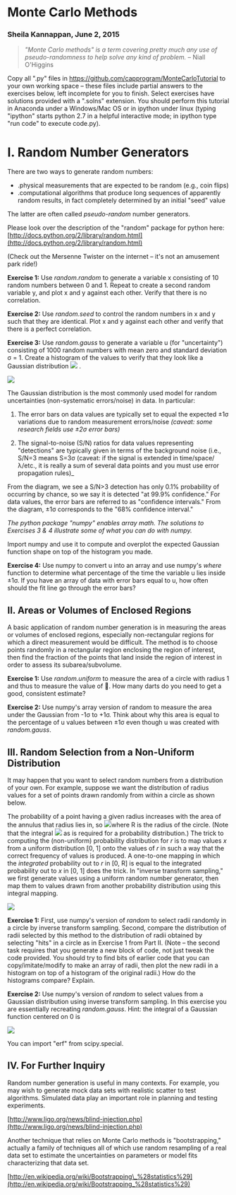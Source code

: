 # Monte Carlo Methods

### Sheila Kannappan, June 2, 2015

> _&quot;Monte Carlo methods&quot; is a term covering pretty much any use of pseudo-randomness to help solve any kind of problem._ – Niall O&#39;Higgins

Copy all &quot;.py&quot; files in https://github.com/capprogram/MonteCarloTutorial to your own working space – these files include partial answers to the exercises below, left incomplete for you to finish. Select exercises have solutions provided with a &quot;.solns&quot; extension. You should perform this tutorial in Anaconda under a Windows/Mac OS or in ipython under linux (typing &quot;ipython&quot; starts python 2.7 in a helpful interactive mode; in ipython type &quot;run code&quot; to execute code.py).

# I. Random Number Generators

There are two ways to generate random numbers:

- .physical measurements that are expected to be random (e.g., coin flips)
- .computational algorithms that produce long sequences of apparently random results, in fact completely determined by an initial &quot;seed&quot; value

The latter are often called _pseudo-random_ number generators.

Please look over the description of the &quot;random&quot; package for python here: [http://docs.python.org/2/library/random.html](http://docs.python.org/2/library/random.html)

(Check out the Mersenne Twister on the internet – it&#39;s not an amusement park ride!)

**Exercise 1:** Use _random.random_ to generate a variable x consisting of 10 random numbers between 0 and 1. Repeat to create a second random variable y, and plot x and y against each other. Verify that there is no correlation.

**Exercise 2:** Use _random.seed_ to control the random numbers in x and y such that they are identical. Plot x and y against each other and verify that there is a perfect correlation.

**Exercise 3:** Use _random.gauss_ to generate a variable u (for &quot;uncertainty&quot;) consisting of 1000 random numbers with mean zero and standard deviation &sigma; = 1. Create a histogram of the values to verify that they look like a Gaussian distribution <img src="https://latex.codecogs.com/png.latex?\frac{1}{\sigma\sqrt{2\pi}}\exp{\left(-\frac{u^2}{2\sigma^2}&space;\right&space;)}" />
.

![](https://github.com/galastrostats/MonteCarloTutorial/blob/master/gaussianconfidenceintervals.png)

The Gaussian distribution is the most commonly used model for random uncertainties (non-systematic errors/noise) in data.  In particular:

1. The error bars on data values are typically set to equal the expected &plusmn;1&sigma; variations due to random measurement errors/noise _(caveat: some research fields use &plusmn;2&sigma; error bars)_

2. The signal-to-noise (S/N) ratios for data values representing &quot;detections&quot; are typically given in terms of the background noise (i.e., S/N=3 means S=3&sigma; (caveat: if the signal is extended in time/space/&lambda;/etc., it is really a sum of several data points and you must use error propagation rules)_

From the diagram, we see a S/N&gt;3 detection has only 0.1% probability of occurring by chance, so we say it is detected &quot;at 99.9% confidence.&quot; For data values, the error bars are referred to as &quot;confidence intervals.&quot; From the diagram, &plusmn;1&sigma; corresponds to the &quot;68% confidence interval.&quot;

_The python package &quot;numpy&quot; enables array math. The solutions to Exercises 3 &amp; 4 illustrate some of what you can do with numpy._

Import numpy and use it to compute and overplot the expected Gaussian function shape on top of the histogram you made.

**Exercise 4:** Use numpy to convert u into an array and use numpy&#39;s _where_ function to determine what percentage of the time the variable u lies inside &plusmn;1&sigma;. If you have an array of data with error bars equal to u, how often should the fit line go through the error bars?

## II. Areas or Volumes of Enclosed Regions

A basic application of random number generation is in measuring the areas or volumes of enclosed regions, especially non-rectangular regions for which a direct measurement would be difficult. The method is to choose points randomly in a rectangular region enclosing the region of interest, then find the fraction of the points that land inside the region of interest in order to assess its subarea/subvolume.

**Exercise 1:** Use _random.uniform_ to measure the area of a circle with radius 1 and thus to measure the value of . How many darts do you need to get a good, consistent estimate?

**Exercise 2:** Use numpy&#39;s array version of random to measure the area under the Gaussian from -1&sigma; to +1&sigma;. Think about why this area is equal to the percentage of u values between &plusmn;1&sigma; even though u was created with _random.gauss_.

## III. Random Selection from a Non-Uniform Distribution

It may happen that you want to select random numbers from a distribution of your own. For example, suppose we want the distribution of radius values for a set of points drawn randomly from within a circle as shown below.

The probability of a point having a given radius increases with the area of the annulus that radius lies in, so <img src="https://latex.codecogs.com/png.latex?\inline&space;p(r)dr=\frac{2\pi&space;rdr}{\pi&space;R^2}" />where R is the radius of the circle. (Note that the integral <img src="https://latex.codecogs.com/png.latex?\inline&space;\int_0^Rp(r)dr=1" /> as is required for a probability distribution.) The trick to computing the (non-uniform) probability distribution for _r_ is to map values _x_ from a uniform distribution [0, 1] onto the values of _r_ in such a way that the correct frequency of values is produced. A one-to-one mapping in which the _integrated_ probability out to _r_ in [0, R] is equal to the integrated probability out to _x_ in [0, 1] does the trick. In &quot;inverse transform sampling,&quot; we first generate values using a uniform random number generator, then map them to values drawn from another probability distribution using this integral mapping.

![](https://github.com/galastrostats/MonteCarloTutorial/blob/master/randomdotsincircle.png)

**Exercise 1:** First, use numpy&#39;s version of _random_ to select radii randomly in a circle by inverse transform sampling. Second, compare the distribution of radii selected by this method to the distribution of radii obtained by selecting &quot;hits&quot; in a circle as in Exercise 1 from Part II. (Note – the second task requires that you generate a new block of code, not just tweak the code provided. You should try to find bits of earlier code that you can copy/imitate/modify to make an array of radii, then plot the new radii in a histogram on top of a histogram of the original radii.) How do the histograms compare? Explain.

**Exercise 2:** Use numpy&#39;s version of _random_ to select values from a Gaussian distribution using inverse transform sampling. In this exercise you are essentially recreating _random.gauss_. Hint: the integral of a Gaussian function centered on 0 is

<img src="https://latex.codecogs.com/png.latex?\int_{-\infty}^u\frac{1}{\sigma\sqrt{2\pi}}\exp{\left(-\frac{u^2}{2\sigma^2}\right)}du=0.5+0.5&space;erf(u/\sqrt{2})" />

You can import &quot;erf&quot; from scipy.special.

## IV. For Further Inquiry

Random number generation is useful in many contexts. For example, you may wish to generate mock data sets with realistic scatter to test algorithms. Simulated data play an important role in planning and testing experiments.

[http://www.ligo.org/news/blind-injection.php](http://www.ligo.org/news/blind-injection.php)

Another technique that relies on Monte Carlo methods is &quot;bootstrapping,&quot; actually a family of techniques all of which use random resampling of a real data set to estimate the uncertainties on parameters or model fits characterizing that data set.

[http://en.wikipedia.org/wiki/Bootstrapping\_%28statistics%29](http://en.wikipedia.org/wiki/Bootstrapping_%28statistics%29)
